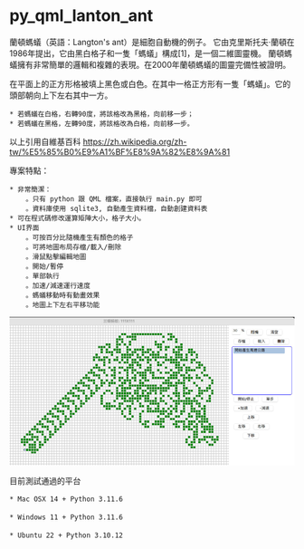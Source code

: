 # py_qml_lanton_ant

蘭頓螞蟻（英語：Langton's ant）是細胞自動機的例子。
它由克里斯托夫·蘭頓在1986年提出，它由黑白格子和一隻「螞蟻」構成[1]，是一個二維圖靈機。
蘭頓螞蟻擁有非常簡單的邏輯和複雜的表現。在2000年蘭頓螞蟻的圖靈完備性被證明。

在平面上的正方形格被填上黑色或白色。在其中一格正方形有一隻「螞蟻」。它的頭部朝向上下左右其中一方。

    * 若螞蟻在白格，右轉90度，將該格改為黑格，向前移一步；
    * 若螞蟻在黑格，左轉90度，將該格改為白格，向前移一步。

以上引用自維基百科
https://zh.wikipedia.org/zh-tw/%E5%85%B0%E9%A1%BF%E8%9A%82%E8%9A%81

專案特點：

    * 非常簡潔：
        。只有 python 跟 QML 檔案，直接執行 main.py 即可
        。資料庫使用 sqlite3, 自動產生資料檔，自動創建資料表
    * 可在程式碼修改運算矩陣大小，格子大小。
    * UI界面
        。可按百分比隨機產生有顏色的格子
        。可將地圖布局存檔/載入/刪除
        。滑鼠點擊編輯地圖
        。開始/暫停
        。單部執行
        。加速/減速運行速度
        。螞蟻移動時有動畫效果
        。地圖上下左右平移功能

![img_1.png](img_1.png)

目前測試通過的平台

    * Mac OSX 14 + Python 3.11.6 

    * Windows 11 + Python 3.11.6

    * Ubuntu 22 + Python 3.10.12
